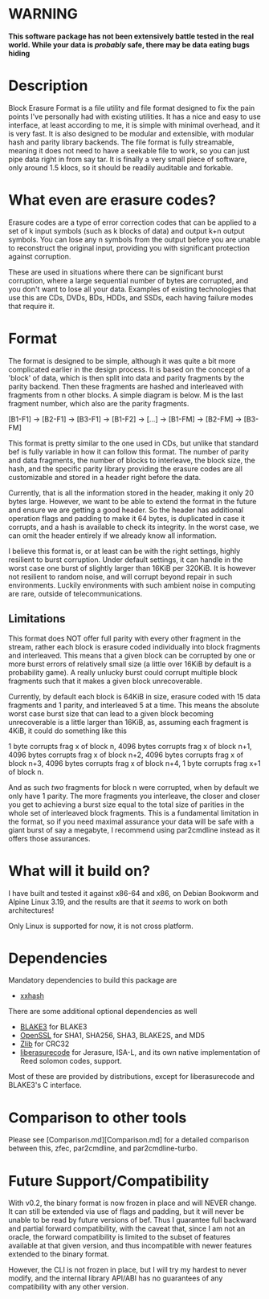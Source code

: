 # WARNING
**This software package has not been extensively battle tested in the real world. While your data is *probably* safe, there may be data eating bugs hiding**

# Description
Block Erasure Format is a file utility and file format designed to fix the pain points I've personally had with existing utilities. It has a nice and easy to use interface, at least according to me, it is simple with minimal overhead, and it is very fast. It is also designed to be modular and extensible, with modular hash and parity library backends. The file format is fully streamable, meaning it does not need to have a seekable file to work, so you can just pipe data right in from say tar. It is finally a very small piece of software, only around 1.5 klocs, so it should be readily auditable and forkable.

# What even are erasure codes?
Erasure codes are a type of error correction codes that can be applied to a set of k input symbols (such as k blocks of data) and output k+n output symbols. You can lose any n symbols from the output before you are unable to reconstruct the original input, providing you with significant protection against corruption.

These are used in situations where there can be significant burst corruption, where a large sequential number of bytes are corrupted, and you don't want to lose all your data. Examples of existing technologies that use this are CDs, DVDs, BDs, HDDs, and SSDs, each having failure modes that require it.

# Format
The format is designed to be simple, although it was quite a bit more complicated earlier in the design process. It is based on the concept of a 'block' of data, which is then split into data and parity fragments by the parity backend. Then these fragments are hashed and interleaved with fragments from n other blocks. A simple diagram is below. M is the last fragment number, which also are the parity fragments.

\[B1-F1\] -> \[B2-F1\] -> \[B3-F1\] -> \[B1-F2\] -> \[...\] -> \[B1-FM\] -> \[B2-FM\] -> \[B3-FM\]

This format is pretty similar to the one used in CDs, but unlike that standard bef is fully variable in how it can follow this format. The number of parity and data fragments, the number of blocks to interleave, the block size, the hash, and the specific parity library providing the erasure codes are all customizable and stored in a header right before the data.

Currently, that is all the information stored in the header, making it only 20 bytes large. However, we want to be able to extend the format in the future and ensure we are getting a good header. So the header has additional operation flags and padding to make it 64 bytes, is duplicated in case it corrupts, and a hash is available to check its integrity. In the worst case, we can omit the header entirely if we already know all information.

I believe this format is, or at least can be with the right settings, highly resilient to burst corruption. Under default settings, it can handle in the worst case one burst of slightly larger than 16KiB per 320KiB. It is however not resilient to random noise, and will corrupt beyond repair in such environments. Luckily environments with such ambient noise in computing are rare, outside of telecommunications.

## Limitations
This format does NOT offer full parity with every other fragment in the stream, rather each block is erasure coded individually into block fragments and interleaved. This means that a given block can be corrupted by one or more burst errors of relatively small size (a little over 16KiB by default is a probability game). A really unlucky burst could corrupt multiple block fragments such that it makes a given block unrecoverable.

Currently, by default each block is 64KiB in size, erasure coded with 15 data fragments and 1 parity, and interleaved 5 at a time. This means the absolute worst case burst size that can lead to a given block becoming unrecoverable is a little larger than 16KiB, as, assuming each fragment is 4KiB, it could do something like this

1 byte corrupts frag x of block n, 4096 bytes corrupts frag x of block n+1, 4096 bytes corrupts frag x of block n+2, 4096 bytes corrupts frag x of block n+3, 4096 bytes corrupts frag x of block n+4, 1 byte corrupts frag x+1 of block n.

And as such _two_ fragments for block n were corrupted, when by default we only have 1 parity. The more fragments you interleave, the closer and closer you get to achieving a burst size equal to the total size of parities in the whole set of interleaved block fragments. This is a fundamental limitation in the format, so if you need maximal assurance your data will be safe with a giant burst of say a megabyte, I recommend using par2cmdline instead as it offers those assurances.

# What will it build on?
I have built and tested it against x86-64 and x86, on Debian Bookworm and Alpine Linux 3.19, and the results are that it _seems_ to work on both architectures!

Only Linux is supported for now, it is not cross platform.

# Dependencies
Mandatory dependencies to build this package are

- [xxhash](https://github.com/Cyan4973/xxHash)

There are some additional optional dependencies as well

- [BLAKE3](https://github.com/BLAKE3-team/BLAKE3/tree/master/c) for BLAKE3
- [OpenSSL](https://www.openssl.org) for SHA1, SHA256, SHA3, BLAKE2S, and MD5
- [Zlib](https://github.com/madler/zlib) for CRC32
- [liberasurecode](https://github.com/openstack/liberasurecode) for Jerasure, ISA-L, and its own native implementation of Reed solomon codes, support.

Most of these are provided by distributions, except for liberasurecode and BLAKE3's C interface.

# Comparison to other tools
Please see [Comparison.md][Comparison.md] for a detailed comparison between this, zfec, par2cmdline, and par2cmdline-turbo.

# Future Support/Compatibility
With v0.2, the binary format is now frozen in place and will NEVER change. It can still be extended via use of flags and padding, but it will never be unable to be read by future versions of bef. Thus I guarantee full backward and partial forward compatibility, with the caveat that, since I am not an oracle, the forward compatibility is limited to the subset of features available at that given version, and thus incompatible with newer features extended to the binary format.

However, the CLI is not frozen in place, but I will try my hardest to never modify, and the internal library API/ABI has no guarantees of any compatibility with any other version.
